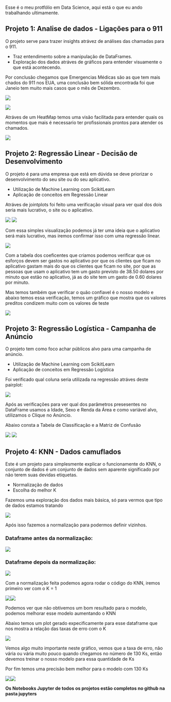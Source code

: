 Esse é o meu protfólio em Data Science, aqui está o que eu ando trabalhando ultimamente.


## Projeto 1: Analise de dados - Ligações para o 911
O projeto serve para trazer insights atrávez de análises das chamadas para o 911.

   * Traz entendimento sobre a manipulação de DataFrames.
   * Exploração dos dados atráves de gráficos para entender visuamente o que está acontecendo.

Por conclusão chegamos que Emergencias Médicas são as que tem mais chados do 911 nos EUA, uma conclusão bem sólida encontrada foi que Janeio tem muito mais casos que o mês de Dezembro.

 ![](/imagens/EMS_count.png) 
 
 ![](/imagens/EMS_months.png)
 
 Atráves de um HeatMap temos uma visão facilitada para entender quais os momentos que mais é necessario ter profissionais prontos para atender os chamados.
 
 ![](/imagens/heatmap.png)
 
## Projeto 2: Regressão Linear - Decisão de Desenvolvimento
O projeto é para uma empresa que está em dúvida se deve priorizar o desenvolvimento do seu site ou do seu aplicativo.

  * Utilização de Machine Learning com ScikitLearn
  * Aplicação de conceitos em Regressão Linear
  
 Atráves de jointplots foi feito uma verificação visual para ver qual dos dois seria mais lucrativo, o site ou o aplicativo.
 
  ![](/imagens/joint1_lin.png) ![](/imagens/joint2_lin.png)
 
 Com essa simples visualização podemos já ter uma ideia que o aplicativo será mais lucrativo, mas iremos confirmar isso com uma regressão linear.
 
 ![](/imagens/coefs_lin.png)
 
 Com a tabela dos coeficentes que criamos podemos verificar que os esforços devem ser gastos no aplicativo por que os clientes que ficam no aplicativo gastam mais do 
 que os clientes que ficam no site, por que as pessoas que usam o aplicativo tem um gasto previsto de 38.50 dolares por minuto que estão no aplicativo, já as do site tem um 
 gasto de 0.60 dolares por minuto.
 
 Mas temos também que verificar o quão confiavel é o nosso modelo e abaixo temos essa verificação, temos um gráfico que mostra que os valores preditos condizem muito com os valores de teste
 
  ![](/imagens/scatter_lin.png)
 
## Projeto 3: Regressão Logística - Campanha de Anúncio
O projeto tem como foco achar públicos alvo para uma campanha de anúncio.

   * Utilização de Machine Learning com ScikitLearn
   * Aplicação de conceitos em Regressão Logística
    
  Foi verificado qual coluna seria utilizada na regressão atráves deste pairplot:
    
    
  ![](/imagens/pairplot_log.png)
    
    
  Após as verificações para ver qual dos parâmetros presesentes no DataFrame usamos a Idade, Sexo e Renda da Área e como variável alvo, utilizamos o Clique no Anúncio.
  
  Abaixo consta a Tabela de Classificação e a Matriz de Confusão 
  
  
  ![](/imagens/cr_log.png)          ![](/imagens/cm_log.png)
  
## Projeto 4: KNN - Dados camuflados
Este é um projeto para simplesmente explicar o funcionamente do KNN, o conjunto de dados é um conjunto de dados sem aparente significado por não terem suas devidas etiquetas.
  
   * Normalização de dados 
   * Escolha do melhor K
   
   Fazemos uma exploração dos dados mais básica, só para vermos que tipo de dados estamos tratando 
   
   ![](/imagens/knn_pairplot.png)
   
   Após isso fazemos a normalização para podermos definir vizinhos.
   
   ### Dataframe antes da normalização:
   ![](/imagens/nao_normalizado.png)
   
   ### Dataframe depois da normalização:
   ![](/imagens/normalizado.png)
   
   Com a normalização feita podemos agora rodar o código do KNN, iremos primeiro ver com o K = 1
   
   ![](/imagens/cr_knn.png)![](/imagens/cm_knn.png)
   
   Podemos ver que não obtivemos um bom resultado para o modelo, podemos melhorar esse modelo aumentando o KNN
   
   
   Abaixo temos um plot gerado expecificamente para esse dataframe que nos mostra a relação das taxas de erro com o K
   
   ![](/imagens/definidor_ks.png)
   
   Vemos algo muito importante neste gráfico, vemos que a taxa de erro, não vária ou vária muito pouco quando chegamos no número de 130 Ks, então devemos treinar o nosso modelo para essa quantidade de Ks
   
   Por fim temos uma precisão bem melhor para o modelo com 130 Ks
   
   ![](/imagens/cr_knn_130.png)![](/imagens/cm_knn_130.png)
   
  
**Os Notebooks Jupyter de todos os projetos estão completos no github na pasta jupyters**
